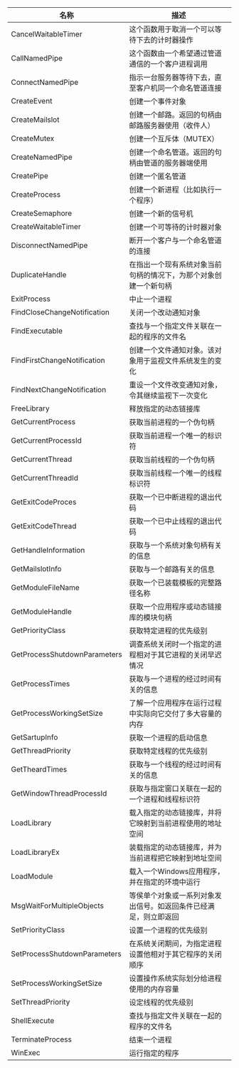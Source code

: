 |             名称             |                           描述                            |
| ---------------------------- | --------------------------------------------------------- |
| CancelWaitableTimer           | 这个函数用于取消一个可以等待下去的计时器操作                   |
| CallNamedPipe                | 这个函数由一个希望通过管道通信的一个客户进程调用               |
| ConnectNamedPipe            | 指示一台服务器等待下去，直至客户机同一个命名管道连接            |
| CreateEvent                  | 创建一个事件对象                                            |
| CreateMailslot                | 创建一个邮路。返回的句柄由邮路服务器使用（收件人）             |
| CreateMutex                  | 创建一个互斥体（MUTEX）                                    |
| CreateNamedPipe             | 创建一个命名管道。返回的句柄由管道的服务器端使用               |
| CreatePipe                   | 创建一个匿名管道                                            |
| CreateProcess                 | 创建一个新进程（比如执行一个程序）                            |
| CreateSemaphore             | 创建一个新的信号机                                          |
| CreateWaitableTimer           | 创建一个可等待的计时器对象                                   |
| DisconnectNamedPipe         | 断开一个客户与一个命名管道的连接                             |
| DuplicateHandle               | 在指出一个现有系统对象当前句柄的情况下，为那个对象创建一个新句柄 |
| ExitProcess                   | 中止一个进程                                               |
| FindCloseChangeNotification    | 关闭一个改动通知对象                                        |
| FindExecutable                | 查找与一个指定文件关联在一起的程序的文件名                     |
| FindFirstChangeNotification     | 创建一个文件通知对象。该对象用于监视文件系统发生的变化          |
| FindNextChangeNotification    | 重设一个文件改变通知对象，令其继续监视下一次变化               |
| FreeLibrary                   | 释放指定的动态链接库                                        |
| GetCurrentProcess             | 获取当前进程的一个伪句柄                                     |
| GetCurrentProcessId           | 获取当前进程一个唯一的标识符                                 |
| GetCurrentThread             | 获取当前线程的一个伪句柄                                     |
| GetCurrentThreadId            | 获取当前线程一个唯一的线程标识符                             |
| GetExitCodeProces             | 获取一个已中断进程的退出代码                                 |
| GetExitCodeThread            | 获取一个已中止线程的退出代码                                 |
| GetHandleInformation         | 获取与一个系统对象句柄有关的信息                             |
| GetMailslotInfo               | 获取与一个邮路有关的信息                                     |
| GetModuleFileName           | 获取一个已装载模板的完整路径名称                             |
| GetModuleHandle             | 获取一个应用程序或动态链接库的模块句柄                        |
| GetPriorityClass               | 获取特定进程的优先级别                                      |
| GetProcessShutdownParameters | 调查系统关闭时一个指定的进程相对于其它进程的关闭早迟情况        |
| GetProcessTimes              | 获取与一个进程的经过时间有关的信息                            |
| GetProcessWorkingSetSize      | 了解一个应用程序在运行过程中实际向它交付了多大容量的内存        |
| GetSartupInfo                 | 获取一个进程的启动信息                                      |
| GetThreadPriority              | 获取特定线程的优先级别                                      |
| GetTheardTimes               | 获取与一个线程的经过时间有关的信息                            |
| GetWindowThreadProcessId     | 获取与指定窗口关联在一起的一个进程和线程标识符                 |
| LoadLibrary                   | 载入指定的动态链接库，并将它映射到当前进程使用的地址空间        |
| LoadLibraryEx                 | 装载指定的动态链接库，并为当前进程把它映射到地址空间            |
| LoadModule                  | 载入一个Windows应用程序，并在指定的环境中运行                |
| MsgWaitForMultipleObjects     | 等侯单个对象或一系列对象发出信号。如返回条件已经满足，则立即返回 |
| SetPriorityClass                | 设置一个进程的优先级别                                      |
| SetProcessShutdownParameters | 在系统关闭期间，为指定进程设置他相对于其它程序的关闭顺序        |
| SetProcessWorkingSetSize      | 设置操作系统实际划分给进程使用的内存容量                      |
| SetThreadPriority              | 设定线程的优先级别                                          |
| ShellExecute                  | 查找与指定文件关联在一起的程序的文件名                        |
| TerminateProcess              | 结束一个进程                                               |
| WinExec                     | 运行指定的程序                                             |
